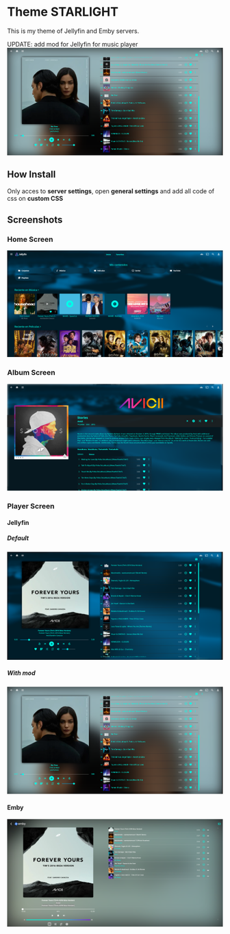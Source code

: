 # Theme **STARLIGHT**
This is my theme of Jellyfin and Emby servers.

UPDATE: add mod for Jellyfin for music player
![Alt text](images/Screenshot_of_mod.png "Home Screen")

## How Install
Only acces to **server settings**, open **general settings** and add all code of css on **custom CSS**

## Screenshots

### Home Screen
![Alt text](images/1.png "Home Screen")

### Album Screen
![Alt text](images/2.png "Album Screen")

### Player Screen
#### Jellyfin
##### Default
![Alt text](images/3.png "Player Screen Jellyfin Default")

##### With mod
![Alt text](images/Screenshot_of_mod.png "Player Screen Jellyfin Mod")

#### Emby
![Alt text](images/4.png "Player Screen Jellyfin")
